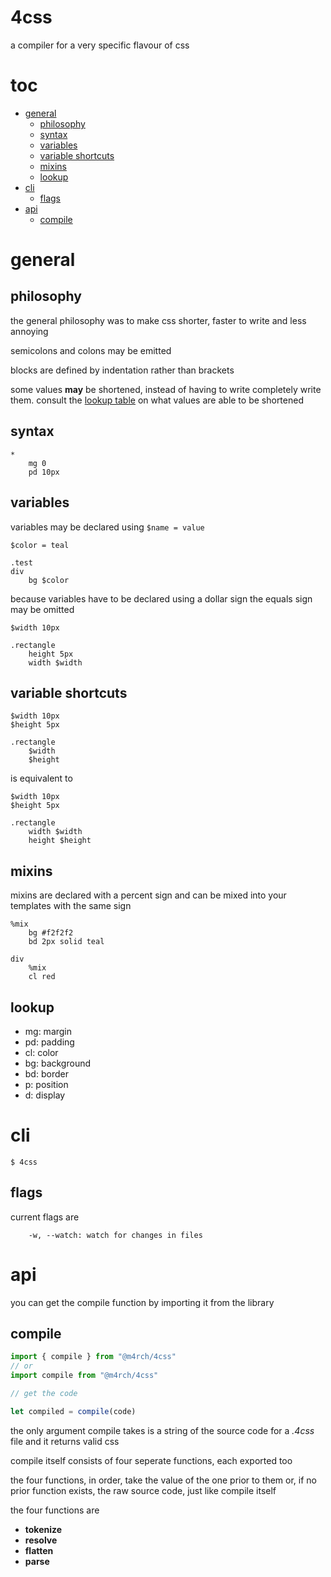 <!-- omit in toc -->
# 4css

a compiler for a very specific flavour of css

<!-- omit in toc -->
# toc

- [general](#general)
	- [philosophy](#philosophy)
	- [syntax](#syntax)
	- [variables](#variables)
	- [variable shortcuts](#variable-shortcuts)
	- [mixins](#mixins)
	- [lookup](#lookup)
- [cli](#cli)
	- [flags](#flags)
- [api](#api)
	- [compile](#compile)

# general

## philosophy

the general philosophy was to make css shorter, faster to write and less annoying

semicolons and colons may be emitted

blocks are defined by indentation rather than brackets

some values **may** be shortened, instead of having to write completely write them. consult the [lookup table](#lookup) on what values are able to be shortened

## syntax

```stylus
*
	mg 0
	pd 10px
```

## variables

variables may be declared using `$name = value`

```stylus
$color = teal

.test
div
	bg $color
```

because variables have to be declared using a dollar sign the equals sign may be omitted

```stylus
$width 10px

.rectangle
	height 5px
	width $width
```

## variable shortcuts

```stylus
$width 10px
$height 5px

.rectangle
	$width
	$height
```

is equivalent to

```stylus
$width 10px
$height 5px

.rectangle
	width $width
	height $height
```

## mixins

mixins are declared with a percent sign and can be mixed into your templates with the same sign

```stylus
%mix
	bg #f2f2f2
	bd 2px solid teal

div
	%mix
	cl red
```

## lookup

- mg: margin
- pd: padding
- cl: color
- bg: background
- bd: border
- p: position
- d: display

# cli

```
$ 4css
```

## flags

current flags are

```
	-w, --watch: watch for changes in files
```

# api

you can get the compile function by importing it from the library

## compile

```js
import { compile } from "@m4rch/4css"
// or
import compile from "@m4rch/4css"

// get the code

let compiled = compile(code)
```

the only argument compile takes is a string of the source code for a *.4css* file and it returns valid css

compile itself consists of four seperate functions, each exported too

the four functions, in order, take the value of the one prior to them or, if no prior function exists, the raw source code, just like compile itself

the four functions are

- **tokenize**
- **resolve**
- **flatten**
- **parse**
